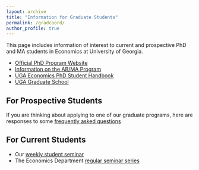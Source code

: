 ```yaml
---
layout: archive
title: "Information for Graduate Students"
permalink: /gradcoord/
author_profile: true
---
```


This page includes information of interest to current and prospective PhD and MA students in Economics at University of Georgia. 

* [Official PhD Program Website](https://www.terry.uga.edu/economics/phd/index.php)
* [Information on the AB/MA Program](https://www.terry.uga.edu/economics/prospective-ab-ma.php)
* [UGA Economics PhD Student Handbook](/files/graduatestudenthandbook.pdf)
* [UGA Graduate School](https://grad.uga.edu/)

## For Prospective Students

If you are thinking about applying to one of our graduate programs, here are responses to some [frequently asked questions](/gradcoord/faq.html)

## For Current Students

* Our [weekly student seminar](/teaching/2021-fall-StudentSeminar.html)
* The Economics Department [regular seminar series](https://www.terry.uga.edu/economics/seminar-series.php)
